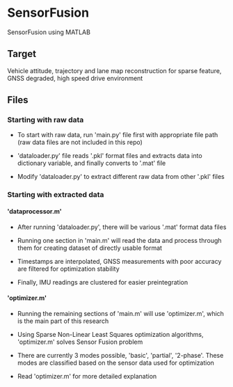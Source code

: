 # SensorFusion
SensorFusion using MATLAB

## Target
Vehicle attitude, trajectory and lane map reconstruction for sparse feature, GNSS degraded, high speed drive environment 

## Files
### Starting with raw data

- To start with raw data, run 'main.py' file first with appropriate file path (raw data files are not included in this repo)

- 'dataloader.py' file reads '.pkl' format files and extracts data into dictionary variable, and finally converts to '.mat' file

- Modify 'dataloader.py' to extract different raw data from other '.pkl' files

### Starting with extracted data
#### 'dataprocessor.m'

- After running 'dataloader.py', there will be various '.mat' format data files

- Running one section in 'main.m' will read the data and process through them for creating dataset of directly usable format

- Timestamps are interpolated, GNSS measurements with poor accuracy are filtered for optimization stability

- Finally, IMU readings are clustered for easier preintegration

#### 'optimizer.m'

- Running the remaining sections of 'main.m' will use 'optimizer.m', which is the main part of this research

- Using Sparse Non-Linear Least Squares optimization algorithms, 'optimizer.m' solves Sensor Fusion problem

- There are currently 3 modes possible, 'basic', 'partial', '2-phase'. These modes are classified based on the sensor data used for optimization

- Read 'optimizer.m' for more detailed explanation